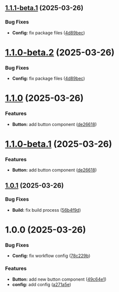 ## [1.1.1-beta.1](https://github.com/jvargas98/semantic-release-example/compare/v1.1.0...v1.1.1-beta.1) (2025-03-26)


### Bug Fixes

* **Config:** fix package files ([4d89bec](https://github.com/jvargas98/semantic-release-example/commit/4d89becd7818ac5e497c617c43648e2e1c8c4fb6))

# [1.1.0-beta.2](https://github.com/jvargas98/semantic-release-example/compare/v1.1.0-beta.1...v1.1.0-beta.2) (2025-03-26)


### Bug Fixes

* **Config:** fix package files ([4d89bec](https://github.com/jvargas98/semantic-release-example/commit/4d89becd7818ac5e497c617c43648e2e1c8c4fb6))

# [1.1.0](https://github.com/jvargas98/semantic-release-example/compare/v1.0.1...v1.1.0) (2025-03-26)


### Features

* **Button:** add button component ([de26618](https://github.com/jvargas98/semantic-release-example/commit/de266181a0989d6de99ec25fbbd92e21aa291151))

# [1.1.0-beta.1](https://github.com/jvargas98/semantic-release-example/compare/v1.0.1...v1.1.0-beta.1) (2025-03-26)


### Features

* **Button:** add button component ([de26618](https://github.com/jvargas98/semantic-release-example/commit/de266181a0989d6de99ec25fbbd92e21aa291151))

## [1.0.1](https://github.com/jvargas98/semantic-release-example/compare/v1.0.0...v1.0.1) (2025-03-26)


### Bug Fixes

* **Build:** fix build process ([56b4f9d](https://github.com/jvargas98/semantic-release-example/commit/56b4f9da9359ccb1b7917f4b764bd6c38a0556e4))

# 1.0.0 (2025-03-26)


### Bug Fixes

* **Config:** fix workflow config ([78c229b](https://github.com/jvargas98/semantic-release-example/commit/78c229b85292a6aaace728206cb7af11d75557fe))


### Features

* **Button:** add new button component ([49c64e1](https://github.com/jvargas98/semantic-release-example/commit/49c64e1ade06f8d7b70927e7c562cc1fe03e3e8f))
* **config:** add config ([a271a5e](https://github.com/jvargas98/semantic-release-example/commit/a271a5ec0c5a68c0e561f1568c3d4548d619d9cf))
